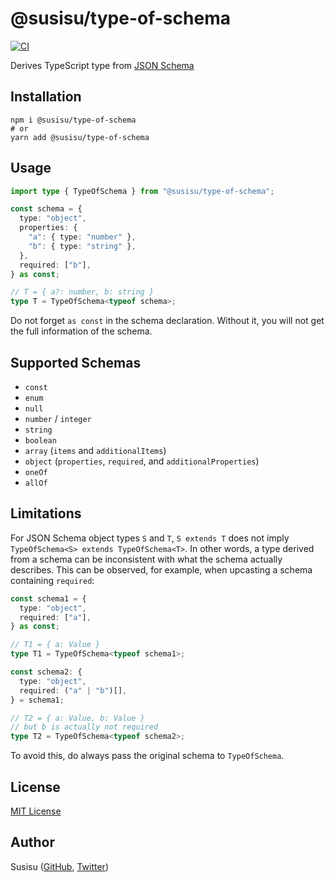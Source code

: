 # @susisu/type-of-schema
[![CI](https://github.com/susisu/type-of-schema/workflows/CI/badge.svg)](https://github.com/susisu/type-of-schema/actions?query=workflow%3ACI)

Derives TypeScript type from [JSON Schema](https://json-schema.org/)

## Installation
``` shell
npm i @susisu/type-of-schema
# or
yarn add @susisu/type-of-schema
```

## Usage
``` typescript
import type { TypeOfSchema } from "@susisu/type-of-schema";

const schema = {
  type: "object",
  properties: {
    "a": { type: "number" },
    "b": { type: "string" },
  },
  required: ["b"],
} as const;

// T = { a?: number, b: string }
type T = TypeOfSchema<typeof schema>;
```

Do not forget `as const` in the schema declaration. Without it, you will not get the full information of the schema.

## Supported Schemas
- `const`
- `enum`
- `null`
- `number` / `integer`
- `string`
- `boolean`
- `array` (`items` and `additionalItems`) 
- `object` (`properties`, `required`, and `additionalProperties`)
- `oneOf`
- `allOf`

## Limitations
For JSON Schema object types `S` and `T`, `S extends T` does not imply `TypeOfSchema<S> extends TypeOfSchema<T>`. In other words, a type derived from a schema can be inconsistent with what the schema actually describes. This can be observed, for example, when upcasting a schema containing `required`:

``` typescript
const schema1 = {
  type: "object",
  required: ["a"],
} as const;

// T1 = { a: Value }
type T1 = TypeOfSchema<typeof schema1>;

const schema2: {
  type: "object",
  required: ("a" | "b")[],
} = schema1;

// T2 = { a: Value, b: Value }
// but b is actually not required
type T2 = TypeOfSchema<typeof schema2>;
```

To avoid this, do always pass the original schema to `TypeOfSchema`.

## License
[MIT License](http://opensource.org/licenses/mit-license.php)

## Author
Susisu ([GitHub](https://github.com/susisu), [Twitter](https://twitter.com/susisu2413))
